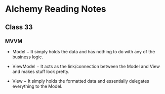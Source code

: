 # Alchemy Reading Notes

## Class 33

### MVVM

- Model − It simply holds the data and has nothing to do with any of the business logic.

- ViewModel − It acts as the link/connection between the Model and View and makes stuff look pretty.

- View − It simply holds the formatted data and essentially delegates everything to the Model.